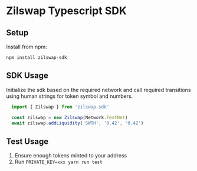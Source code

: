 # Zilswap Typescript SDK

## Setup

Install from npm:

`npm install zilswap-sdk`

## SDK Usage

Initialize the sdk based on the required network and call required transitions using human strings for token symbol and numbers.

```ts
  import { Zilswap } from 'zilswap-sdk'

  const zilswap = new Zilswap(Network.TestNet)
  await zilswap.addLiquidity('SWTH', '0.42', '0.42')
```

## Test Usage

1. Ensure enough tokens minted to your address
2. Run `PRIVATE_KEY=xxx yarn run test`
